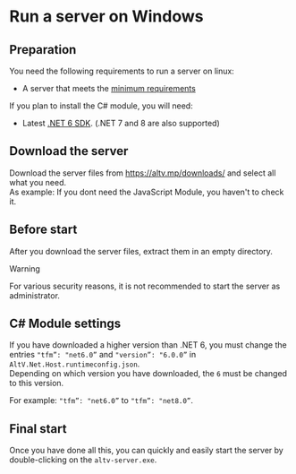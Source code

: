 # Run a server on Windows


## Preparation

You need the following requirements to run a server on linux:
- A server that meets the [minimum requirements](../serverspecs.md)

If you plan to install the C# module, you will need:
- Latest [.NET 6 SDK](https://dotnet.microsoft.com/en-us/download/dotnet/6.0). (.NET 7 and 8 are also supported)

## Download the server

Download the server files from https://altv.mp/downloads/ and select all what you need.<br />
As example: If you dont need the JavaScript Module, you haven't to check it.

## Before start

After you download the server files, extract them in an empty directory.<br />

> [!WARNING]
> For various security reasons, it is not recommended to start the server as administrator.

## C# Module settings

If you have downloaded a higher version than .NET 6, you must change the entries `"tfm”: "net6.0”` and `"version”: "6.0.0”` in `AltV.Net.Host.runtimeconfig.json`.<br />
Depending on which version you have downloaded, the `6` must be changed to this version.

For example: `"tfm”: "net6.0”` to `"tfm”: "net8.0”`.

## Final start

Once you have done all this, you can quickly and easily start the server by double-clicking on the `altv-server.exe`.